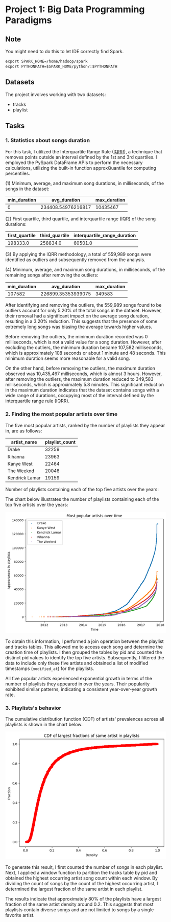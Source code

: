 # Project 1: Big Data Programming Paradigms

## Note

You might need to do this to let IDE correctly find Spark.

```shell
export SPARK_HOME=/home/hadoop/spark
export PYTHONPATH=$SPARK_HOME/python/:$PYTHONPATH
```

## Datasets

The project involves working with two datasets:
- tracks
- playlist

## Tasks

### 1. Statistics about songs duration

For this task, I utilized the Interquartile Range Rule ([IQRR](https://www.thoughtco.com/what-is-the-interquartile-range-rule-3126244)), a technique that removes points outside an interval defined by the 1st and 3rd quartiles. I employed the PySpark DataFrame APIs to perform the necessary calculations, utilizing the built-in function approxQuantile for computing percentiles.

(1) Minimum, average, and maximum song durations, in milliseconds, of the songs in the dataset:

| min_duration | avg_duration     | max_duration |
|--------------|------------------|--------------|
| 0            | 234408.54976216817 | 10435467     |

(2) First quartile, third quartile, and interquartile range (IQR) of the song durations:

|first_quartile|third_quartile|interquartile_range_duration|
|--------------|--------------|----------------------------|
|      198333.0|      258834.0|                     60501.0|

(3) By applying the IQRR methodology, a total of 559,989 songs were identified as outliers and subsequently removed from the analysis.

(4) Minimum, average, and maximum song durations, in milliseconds, of the remaining songs after removing the outliers:

| min_duration | avg_duration       | max_duration |
|--------------|--------------------|--------------|
| 107582       | 226899.35353939075 | 349583       |

After identifying and removing the outliers, the 559,989 songs found to be outliers account for only 5.20% of the total songs in the dataset. However, their removal had a significant impact on the average song duration, resulting in a 3.20% reduction. This suggests that the presence of some extremely long songs was biasing the average towards higher values.

Before removing the outliers, the minimum duration recorded was 0 milliseconds, which is not a valid value for a song duration. However, after excluding the outliers, the minimum duration became 107,582 milliseconds, which is approximately 108 seconds or about 1 minute and 48 seconds. This minimum duration seems more reasonable for a valid song.

On the other hand, before removing the outliers, the maximum duration observed was 10,435,467 milliseconds, which is almost 3 hours. However, after removing the outliers, the maximum duration reduced to 349,583 milliseconds, which is approximately 5.8 minutes. This significant reduction in the maximum duration indicates that the dataset contains songs with a wide range of durations, occupying most of the interval defined by the interquartile range rule (IQRR).

### 2. Finding the most popular artists over time

The five most popular artists, ranked by the number of playlists they appear in, are as follows:

|   artist_name   | playlist_count |
|-----------------|----------------|
| Drake           | 32259          |
| Rihanna         | 23963          |
| Kanye West      | 22464          |
| The Weeknd      | 20046          |
| Kendrick Lamar  | 19159          |

Number of playlists containing each of the top five artists over the years:

The chart below illustrates the number of playlists containing each of the top five artists over the years:

![Number of Playlists Containing The Five Most Popular Artists Over The Years.](assets/popular_artists_over_time.png)


To obtain this information, I performed a join operation between the playlist and tracks tables. This allowed me to access each song and determine the creation time of playlists. I then grouped the tables by pid and counted the distinct pid values to identify the top five artists. Subsequently, I filtered the data to include only these five artists and obtained a list of modified timestamps (`modified_at`) for the playlists. 

All five popular artists experienced exponential growth in terms of the number of playlists they appeared in over the years. Their popularity exhibited similar patterns, indicating a consistent year-over-year growth rate.

### 3. Playlists's behavior

The cumulative distribution function (CDF) of artists' prevalences across all playlists is shown in the chart below:

![CDF of Artists Prevalences Across All Playlists.](assets/cdf_prevalence_over_playlist.png)

To generate this result, I first counted the number of songs in each playlist. Next, I applied a window function to partition the tracks table by pid and obtained the highest occurring artist song count within each window. By dividing the count of songs by the count of the highest occurring artist, I determined the largest fraction of the same artist in each playlist.

The results indicate that approximately 80% of the playlists have a largest fraction of the same artist density around 0.2. This suggests that most playlists contain diverse songs and are not limited to songs by a single favorite artist.